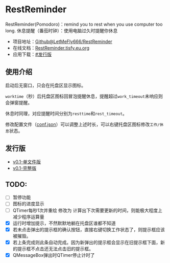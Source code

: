 # RestReminder

RestReminder(Pomodoro)：remind you to rest when you use computer too long. 休息提醒（番茄时钟）：使用电脑过久时提醒你休息

+ 项目地址：[Github@LetMeFly666/RestReminder](https://github.com/LetMeFly666/RestReminder)
+ 在线文档：[RestReminder.tisfy.eu.org](https://restreminder.tisfy.eu.org/)
+ 应用下载：[#发行版](#发行版)

## 使用介绍

启动后无窗口，只会在托盘区显示图标。

```worktime```（秒）后托盘区图标回冒泡提醒休息，提醒超过```work_timeout```未响应则会弹窗提醒。

休息时同理，对应提醒时间分别为```resttime```和```rest_timeout```。

修改配置文件（[conf.json](Settings/conf.json)）可以调整上述时长，可以右键托盘区图标修改```工作/休息```状态。

## 发行版

+ [v0.1-单文件版](https://github.com/LetMeFly666/RestReminder/releases/download/v0.1/v0.1-Win64-RestReminder.exe)
+ [v0.1-完整版](https://github.com/LetMeFly666/RestReminder/releases/download/v0.1/v0.1-Win64-RestReminder.zip)

## TODO:

- [ ] 暂停功能
- [ ] 图标的进度显示
- [ ] QTimer每秒1次并重绘 修改为 计算出下次需要更新的时间，则能极大程度上减少程序运算量
- [x] 运行时增加提示，不然默默地躺在托盘区谁都不知道
- [x] 若未点击弹出的提示框的确认按钮，直接右键切换工作状态了，则提示框应该被摧毁。
- [x] 若上条完成则此条自动完成。因为新弹出的提示框会显示在旧提示框下面，新的提示框不点击还无法点击旧的提示框。
- [x] QMessageBox弹出时QTimer停止计时了

